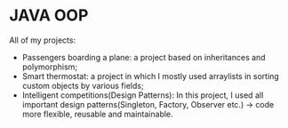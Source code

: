 # JAVA OOP 

  All of my projects:
  
  - Passengers boarding a plane: a project based on inheritances and polymorphism;             
  - Smart thermostat: a project in which I mostly used arraylists in sorting custom objects by various fields;                   
  - Intelligent competitions(Design Patterns): In this project, 
  I used all important design patterns(Singleton, Factory, Observer etc.) -> code more flexible, reusable and maintainable.
